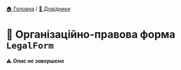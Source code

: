 ﻿[🏠 Головна](../README.MD) / [📘 Довідники](./README.MD)  

# 📘 Організаційно-правова форма `LegalForm`

⚠️ ***Опис не завершено***